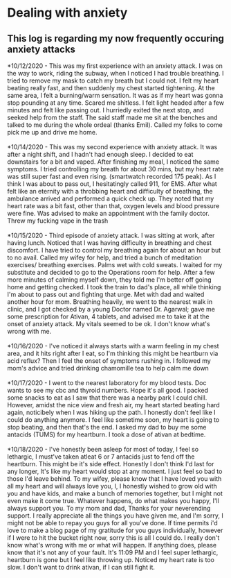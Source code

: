# Dealing with anxiety

## This log is regarding my now frequently occuring anxiety attacks

*10/12/2020 - This was my first experience with an anxiety attack. I was on the way to work, riding the subway, when I noticed I had trouble breathing. I tried to remove my mask to catch my breath but I could not. I felt my heart beating really fast, and then suddenly my chest started tightening. At the same area, I felt a burning/warm sensation. It was as if my heart was gonna stop pounding at any time. Scared me shitless. I felt light headed after a few minutes and felt like passing out. I hurriedly exited the next stop, and seeked help from the staff. The said staff made me sit at the benches and talked to me during the whole ordeal (thanks Emil). Called my folks to come pick me up and drive me home.
<br>
<br>
*10/14/2020 - This was my second experience with anxiety attack. It was after a night shift, and I hadn't had enough sleep. I decided to eat downstairs for a bit and vaped. After finishing my meal, I noticed the same symptoms. I tried controlling my breath for about 30 mins, but my heart rate was still super fast and even rising. (smartwatch recorded 175 peak). As I think I was about to pass out, I hesitatingly called 911, for EMS. After what felt like an eternity with a throbbing heart and difficulty of breathing, the ambulance arrived and performed a quick check up. They noted that my heart rate was a bit fast, other than that, oxygen levels and blood pressure were fine. Was advised to make an appointment with the family doctor. Threw my fucking vape in the trash
<br>
<br>
*10/15/2020 - Third episode of anxiety attack. I was sitting at work, after having lunch. Noticed that I was having difficulty in breathing and chest discomfort. I have tried to control my breathing again for about an hour but to no avail. Called my wifey for help, and tried a bunch of meditation exercises/ breathing exercises. Palms wet with cold sweats. I waited for my substitute and decided to go to the Operations room for help. After a few more minutes of calming myself down, they told me I'm better off going home and getting checked. I took the train to dad's place, all while thinking I'm about to pass out and fighting that urge. Met with dad and waited another hour for mom. Breathing heavily, we went to the nearest walk in clinic, and I got checked by a young Doctor named Dr. Agarwal; gave me some prescription for Ativan, 4 tablets, and advised me to take it at the onset of anxiety attack. My vitals seemed to be ok. I don't know what's wrong with me.
<br><br>
*10/16/2020 - I've noticed it always starts with a warm feeling in my chest area, and it hits right after I eat, so I'm thinking this might be heartburn via acid reflux? Then I feel the onset of symptoms rushing in. I followed my mom's advice and tried drinking chamomille tea to help calm me down <br><br>
*10/17/2020 - I went to the nearest laboratory for my blood tests. Doc wants to see my cbc and thyroid numbers. Hope it's all good. I packed some snacks to eat as I saw that there was a nearby park I could chill. However, amidst the nice view and fresh air, my heart started beating hard again, noticibely when I was hiking up the path. I honestly don't feel like I could do anything anymore. I feel like sometime soon, my heart is going to stop beating, and then that's the end. I asked my dad to buy me some antacids (TUMS) for my heartburn. I took a dose of ativan at bedtime. <br> <br>
*10/18/2020 - I've honestly been asleep for most of today, I feel so lethargic, I must've taken atleat 6 or 7 antacids just to fend off the heartburn. This might be it's side effect. Honestly I don't think I'd last for any longer, It's like my heart would stop at any moment. I just feel so bad to those I'd leave behind. To my wifey, please know that I have loved you with all my heart and will always love you, I, I honestly wished to grow old with you and have kids, and make a bunch of memories together, but I might not even make it come true. Whatever happens, do what makes you happy, I'll always support you. To my mom and dad, Thanks for your neverending support. I really appreciate all the things you have given me, and I'm sorry, I might not be able to repay you guys for all you've done. If time permits i'd love to make a blog page of my gratitude for you guys individually, however if I were to hit the bucket right now, sorry this is all I could do. I really don't know what's wrong with me or what will happen. If anything does, please know that it's not any of your fault. It's 11:09 PM and I feel super lethargic, heartburn is gone but I feel like throwing up. Noticed my heart rate is too slow. I don't want to drink ativan, if I can still fight it. 
